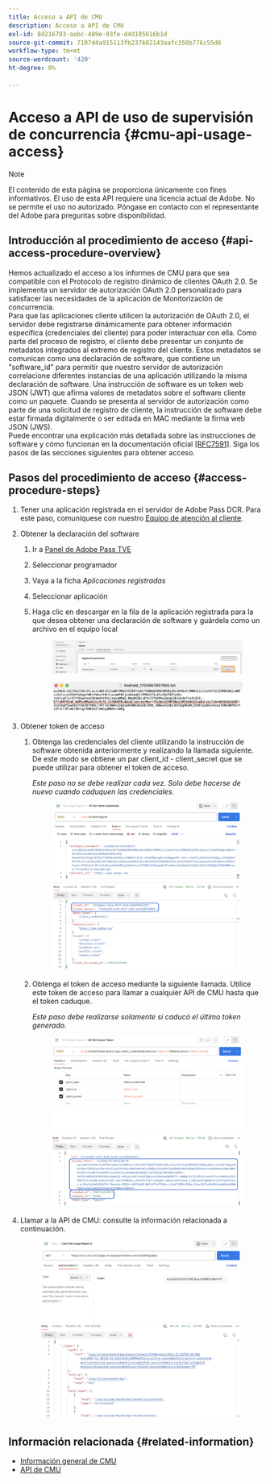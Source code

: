 ```yaml
---
title: Acceso a API de CMU
description: Acceso a API de CMU
exl-id: 8d216703-aabc-489e-93fe-d4d105616b1d
source-git-commit: 7107d4a915113fb237602143aafc350b776c55d6
workflow-type: tm+mt
source-wordcount: '420'
ht-degree: 0%

---
```


# Acceso a API de uso de supervisión de concurrencia {#cmu-api-usage-access}

>[!NOTE]
>
>El contenido de esta página se proporciona únicamente con fines informativos. El uso de esta API requiere una licencia actual de Adobe. No se permite el uso no autorizado. Póngase en contacto con el representante del Adobe para preguntas sobre disponibilidad.

## Introducción al procedimiento de acceso {#api-access-procedure-overview}

Hemos actualizado el acceso a los informes de CMU para que sea compatible con el Protocolo de registro dinámico de clientes OAuth 2.0. Se implementa un servidor de autorización OAuth 2.0 personalizado para satisfacer las necesidades de la aplicación de Monitorización de concurrencia. \
Para que las aplicaciones cliente utilicen la autorización de OAuth 2.0, el servidor debe registrarse dinámicamente para obtener información específica (credenciales del cliente) para poder interactuar con ella. Como parte del proceso de registro, el cliente debe presentar un conjunto de metadatos integrados al extremo de registro del cliente.
Estos metadatos se comunican como una declaración de software, que contiene un &quot;software_id&quot; para permitir que nuestro servidor de autorización correlacione diferentes instancias de una aplicación utilizando la misma declaración de software.
Una instrucción de software es un token web JSON (JWT) que afirma valores de metadatos sobre el software cliente como un paquete. Cuando se presenta al servidor de autorización como parte de una solicitud de registro de cliente, la instrucción de software debe estar firmada digitalmente o ser editada en MAC mediante la firma web JSON (JWS). \
Puede encontrar una explicación más detallada sobre las instrucciones de software y cómo funcionan en la documentación oficial <a href="https://datatracker.ietf.org/doc/html/rfc7591" target="_blank">[RFC7591]</a>.
Siga los pasos de las secciones siguientes para obtener acceso.

## Pasos del procedimiento de acceso {#access-procedure-steps}

1. Tener una aplicación registrada en el servidor de Adobe Pass DCR. Para este paso, comuníquese con nuestro [Equipo de atención al cliente](mailto:tve-support@adobe.com).

2. Obtener la declaración del software
   1. Ir a [Panel de Adobe Pass TVE](https://experience.adobe.com/#/pass/authentication)
   2. Seleccionar programador
   3. Vaya a la ficha *Aplicaciones registradas*
   4. Seleccionar aplicación
   5. Haga clic en descargar en la fila de la aplicación registrada para la que desea obtener una declaración de software y guárdela como un archivo en el equipo local

      <figure>
          <img src="assets/programmer-download-software-statement-button.png"
               alt="Descargar declaración de software">
      </figure>

      <figure>
          <img src="assets/software_statement_2.png"
               alt="Ejemplo de declaración de software">
      </figure>

3. Obtener token de acceso
   1. Obtenga las credenciales del cliente utilizando la instrucción de software obtenida anteriormente y realizando la llamada siguiente. De este modo se obtiene un par client_id - client_secret que se puede utilizar para obtener el token de acceso.

      *Este paso no se debe realizar cada vez. Solo debe hacerse de nuevo cuando caduquen las credenciales.*
      <figure>
          <img src="assets/dcr_request_1_get_client_credentials.png"
               alt="Obtener credenciales del cliente">
       </figure>

   2. Obtenga el token de acceso mediante la siguiente llamada. Utilice este token de acceso para llamar a cualquier API de CMU hasta que el token caduque.

      *Este paso debe realizarse solamente si caducó el último token generado.*
      <figure>
          <img src="assets/dcr_get_access_token_call.png"
               alt="Obtener token de acceso">
       </figure>

4. Llamar a la API de CMU: consulte la información relacionada a continuación.
   <figure>
          <img src="assets/call_cmu_reports_sample.png"
               alt="Llamar a API de CMU">
       </figure>

## Información relacionada {#related-information}

* [Información general de CMU](/help/concurrency-monitoring/cm-usage-reports.md)
* [API de CMU](/help/concurrency-monitoring/cmu-api.md)
